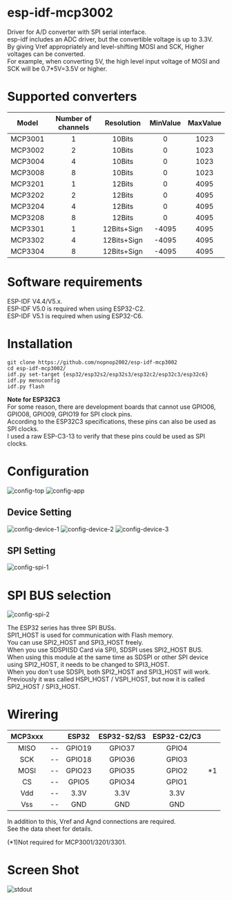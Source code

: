 # esp-idf-mcp3002
Driver for A/D converter with SPI serial interface.   
esp-idf includes an ADC driver, but the convertible voltage is up to 3.3V.   
By giving Vref appropriately and level-shifting MOSI and SCK, Higher voltages can be converted.   
For example, when converting 5V, the high level input voltage of MOSI and SCK will be 0.7*5V=3.5V or higher.   

# Supported converters
|Model|Number of channels|Resolution|MinValue|MaxValue|
|:-:|:-:|:-:|:-:|:-:|
|MCP3001|1|10Bits|0|1023|
|MCP3002|2|10Bits|0|1023|
|MCP3004|4|10Bits|0|1023|
|MCP3008|8|10Bits|0|1023|
|MCP3201|1|12Bits|0|4095|
|MCP3202|2|12Bits|0|4095|
|MCP3204|4|12Bits|0|4095|
|MCP3208|8|12Bits|0|4095|
|MCP3301|1|12Bits+Sign|-4095|4095|
|MCP3302|4|12Bits+Sign|-4095|4095|
|MCP3304|8|12Bits+Sign|-4095|4095|

# Software requirements
ESP-IDF V4.4/V5.x.   
ESP-IDF V5.0 is required when using ESP32-C2.   
ESP-IDF V5.1 is required when using ESP32-C6.   


# Installation
```Shell
git clone https://github.com/nopnop2002/esp-idf-mcp3002
cd esp-idf-mcp3002/
idf.py set-target {esp32/esp32s2/esp32s3/esp32c2/esp32c3/esp32c6}
idf.py menuconfig
idf.py flash
```

__Note for ESP32C3__   
For some reason, there are development boards that cannot use GPIO06, GPIO08, GPIO09, GPIO19 for SPI clock pins.   
According to the ESP32C3 specifications, these pins can also be used as SPI clocks.   
I used a raw ESP-C3-13 to verify that these pins could be used as SPI clocks.   

# Configuration   

![config-top](https://user-images.githubusercontent.com/6020549/157990108-4b4dafde-4c32-45e6-92b1-32eb39b94d58.jpg)
![config-app](https://user-images.githubusercontent.com/6020549/157990185-fa6beb49-a6fb-471b-87e5-41394b045868.jpg)

## Device Setting
![config-device-1](https://user-images.githubusercontent.com/6020549/157990203-d91e19fd-5f5b-43a5-b39a-9d5c3774a6b0.jpg)
![config-device-2](https://user-images.githubusercontent.com/6020549/157990205-3479fcd0-c476-404f-9422-e78ddced1e45.jpg)
![config-device-3](https://user-images.githubusercontent.com/6020549/157990689-2a7484ce-88ae-4e4f-9bc2-46b32973fb16.jpg)

## SPI Setting
![config-spi-1](https://user-images.githubusercontent.com/6020549/211113887-027f8ec0-74c8-4427-b5ab-c59a4997b24a.jpg)

# SPI BUS selection   
![config-spi-2](https://user-images.githubusercontent.com/6020549/211113850-35a5a9a4-1dc1-460b-98da-5ca63e4ef558.jpg)

The ESP32 series has three SPI BUSs.   
SPI1_HOST is used for communication with Flash memory.   
You can use SPI2_HOST and SPI3_HOST freely.   
When you use SDSPI(SD Card via SPI), SDSPI uses SPI2_HOST BUS.   
When using this module at the same time as SDSPI or other SPI device using SPI2_HOST, it needs to be changed to SPI3_HOST.   
When you don't use SDSPI, both SPI2_HOST and SPI3_HOST will work.   
Previously it was called HSPI_HOST / VSPI_HOST, but now it is called SPI2_HOST / SPI3_HOST.   


# Wirering
|MCP3xxx||ESP32|ESP32-S2/S3|ESP32-C2/C3||
|:-:|:-:|:-:|:-:|:-:|:-:|
|MISO|--|GPIO19|GPIO37|GPIO4||
|SCK|--|GPIO18|GPIO36|GPIO3||
|MOSI|--|GPIO23|GPIO35|GPIO2|*1|
|CS|--|GPIO5|GPIO34|GPIO1||
|Vdd|--|3.3V|3.3V|3.3V||
|Vss|--|GND|GND|GND||

In addition to this, Vref and Agnd connections are required.   
See the data sheet for details.   

(*1)Not required for MCP3001/3201/3301.   


# Screen Shot
![stdout](https://user-images.githubusercontent.com/6020549/157990842-77d6ee7c-c518-4d1d-94ec-283badc7fe34.jpg)


